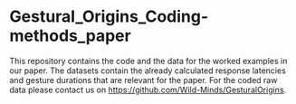 # Gestural_Origins_Coding-methods_paper

This repository contains the code and the data for the worked examples in our paper. The datasets contain the already calculated response latencies and gesture durations that are relevant for the paper. For the coded raw data please contact us on https://github.com/Wild-Minds/GesturalOrigins.
